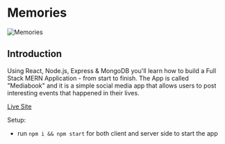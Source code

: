 # Memories

![Memories](https://i.ibb.co/F5bdrYX/Screenshot-146.png)

## Introduction

Using React, Node.js, Express & MongoDB you'll learn how to build a Full Stack MERN Application - from start to finish. The App is called "Mediabook" and it is a simple social media app that allows users to post interesting events that happened in their lives.

[Live Site ](https://gentle-platypus-e785da.netlify.app/posts)


Setup:

- run `npm i && npm start` for both client and server side to start the app


